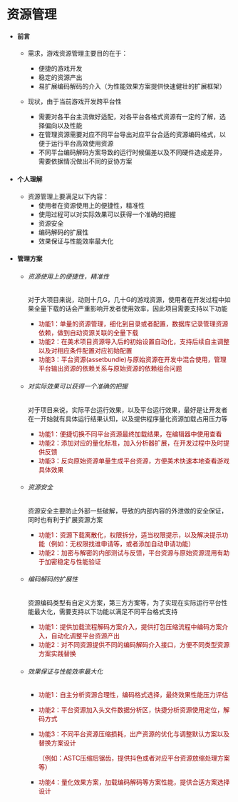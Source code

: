 # 资源管理

- #### 前言

  - 需求，游戏资源管理主要目的在于：
    - 便捷的游戏开发
    - 稳定的资源产出
    - 易扩展编码解码的介入（为性能效果方案提供快速健壮的扩展框架）

  - 现状，由于当前游戏开发跨平台性
    - 需要对各平台主流做好适配，对各平台各格式资源有一定的了解，选择偏向以及性能
    - 在管理资源需要对应不同平台导出对应平台合适的资源编码格式，以便于运行平台高效使用资源
    - 不同平台编码解码方案导致的运行时候偏差以及不同硬件造成差异，需要依据情况做出不同的妥协方案

- #### 个人理解

  - 资源管理上要满足以下内容：
    - 使用者在资源使用上的便捷性，精准性
    - 使用过程可以对实际效果可以获得一个准确的把握
    - 资源安全
    - 编码解码的扩展性
    - 效果保证与性能效率最大化

- #### 管理方案

  - ###### 资源使用上的便捷性，精准性

    对于大项目来说，动则十几G，几十G的游戏资源，使用者在开发过程中如果全量下载的话会严重影响开发者使用效率，因此项目需要支持以下功能

    - <font color=#990000>功能1：单量的资源管理，细化到目录或者配置，数据库记录管理资源依赖，做到自动资源关联的全量下载</font>
    - <font color=#990000>功能2：在美术项目资源导入后的初始设置自动化，支持后续自主调整以及对相应条件配置对应初始配置</font>
    - <font color=#990000>功能3：平台资源(assetbundle)与原始资源在开发中混合使用，管理平台输出资源的依赖关系与原始资源的依赖组合问题</font>

  - ###### 对实际效果可以获得一个准确的把握

    对于项目来说，实际平台运行效果，以及平台运行效果，最好是让开发者在一开始就有具体运行结果认知，以及提供程序量化资源加载占用压力等

    - <font color=#990000>功能1：便捷切换不同平台资源最终加载结果，在编辑器中使用查看</font>
    - <font color=#990000>功能2：添加对应的量化标准，加入分析器扩展，在开发过程中及时提供反馈</font>
    - <font color=#990000>功能3：反向原始资源单量生成平台资源，方便美术快速本地查看游戏具体效果</font>

  - ###### 资源安全

    资源安全主要防止外部一些破解，导致的内部内容的外泄做的安全保证，同时也有利于扩展资源方案

    - <font color=#990000>功能1：资源下载离散化，权限拆分，适当权限提示，以及解决提示功能（例如：无权限找谁申请等，或者添加自动申请功能）</font>
    - <font color=#990000>功能2：加密与解密的内部测试与反馈，平台资源与原始资源混用有助于加密稳定与性能验证</font>

  - ###### 编码解码的扩展性

    资源编码类型有自定义方案，第三方方案等，为了实现在实际运行平台性能最大化，需要支持以下功能以满足不同平台格式支持

    - <font color=#990000>功能1：提供加载流程解码方案介入，提供打包压缩流程中编码方案介入，自动化调整平台资源产出</font>
    - <font color=#990000>功能2：对不同资源提供不同的编码解码介入接口，方便不同类型资源方案实践替换</font>

  - ###### 效果保证与性能效率最大化
  
    - <font color=#990000>功能1：自主分析资源合理性，编码格式选择，最终效果性能压力评估</font>
    
    - <font color=#990000>功能2：平台资源加入头文件数据分析区，快捷分析资源使用定位，解码方式</font>
    
    - <font color=#990000>功能3：不同平台资源压缩损耗，出产资源的优化与调整默认方案以及替换方案设计</font>
    
      <font color=#990000>（例如：ASTC压缩后锯齿，提供抖色或者对应平台资源放缩处理方案等）</font>
    
    - <font color=#990000>功能4：量化效果方案，加载编码解码等方案性能，提供合适方案选择设计</font>


